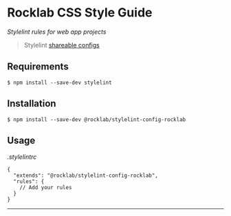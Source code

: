 # Rocklab CSS Style Guide

_Stylelint rules for web app projects_

> Stylelint [shareable configs](https://stylelint.io/user-guide/configuration/)

## Requirements

```
$ npm install --save-dev stylelint
```

## Installation

```
$ npm install --save-dev @rocklab/stylelint-config-rocklab
```

## Usage

_.stylelintrc_

```
{
  "extends": "@rocklab/stylelint-config-rocklab",
  "rules": {
    // Add your rules
  }
}
```

---
